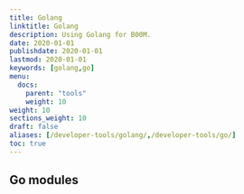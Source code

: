 ```yaml
---
title: Golang
linktitle: Golang
description: Using Golang for B00M.
date: 2020-01-01
publishdate: 2020-01-01
lastmod: 2020-01-01
keywords: [golang,go]
menu:
  docs:
    parent: "tools"
    weight: 10
weight: 10
sections_weight: 10
draft: false
aliases: [/developer-tools/golang/,/developer-tools/go/]
toc: true
---
```



## Go modules
